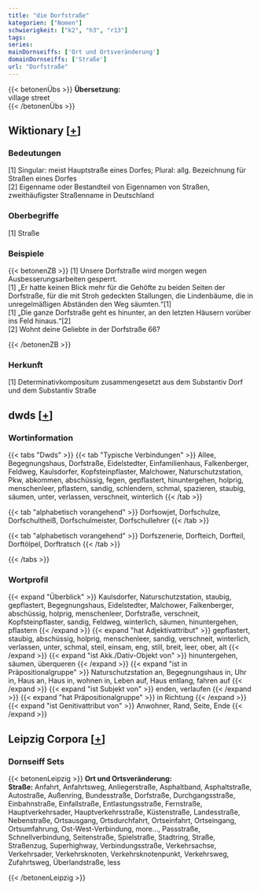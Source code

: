 ```yaml
---
title: "die Dorfstraße"
kategorien: ["Nomen"]
schwierigkeit: ["k2", "h3", "r13"]
tags:
series:
mainDornseiffs: ['Ort und Ortsveränderung']
domainDornseiffs: ['Straße']
url: "Dorfstraße"
---
```


{{< betonenÜbs >}}
**Übersetzung:**  
village street  
{{< /betonenÜbs >}}

## Wiktionary [[+](https://de.wiktionary.org/wiki/Dorfstraße)]

### Bedeutungen
[1] Singular: meist Hauptstraße eines Dorfes; Plural: allg. Bezeichnung für Straßen eines Dorfes  
[2] Eigenname oder Bestandteil von Eigennamen von Straßen, zweithäufigster Straßenname in Deutschland  

### Oberbegriffe
[1] Straße  

### Beispiele
{{< betonenZB >}}
[1] Unsere Dorfstraße wird morgen wegen Ausbesserungsarbeiten gesperrt.  
[1] „Er hatte keinen Blick mehr für die Gehöfte zu beiden Seiten der Dorfstraße, für die mit Stroh gedeckten Stallungen, die Lindenbäume, die in unregelmäßigen Abständen den Weg säumten.“[1]  
[1] „Die ganze Dorfstraße geht es hinunter, an den letzten Häusern vorüber ins Feld hinaus.“[2]  
[2] Wohnt deine Geliebte in der Dorfstraße 66?  

{{< /betonenZB >}}
### Herkunft
[1] Determinativkompositum zusammengesetzt aus dem Substantiv Dorf und dem Substantiv Straße  



## dwds [[+](https://www.dwds.de/wb/Dorfstraße)]

### Wortinformation
{{< tabs "Dwds" >}}
{{< tab "Typische Verbindungen" >}}
Allee, Begegnungshaus, Dorfstraße, Eidelstedter, Einfamilienhaus, Falkenberger, Feldweg, Kaulsdorfer, Kopfsteinpflaster, Malchower, Naturschutzstation, Pkw, abkommen, abschüssig, fegen, gepflastert, hinuntergehen, holprig, menschenleer, pflastern, sandig, schlendern, schmal, spazieren, staubig, säumen, unter, verlassen, verschneit, winterlich
{{< /tab >}}

{{< tab "alphabetisch vorangehend" >}}
Dorfsowjet, Dorfschulze, Dorfschultheiß, Dorfschulmeister, Dorfschullehrer
{{< /tab >}}

{{< tab "alphabetisch vorangehend" >}}
Dorfszenerie, Dorfteich, Dorfteil, Dorftölpel, Dorftratsch
{{< /tab >}}

{{< /tabs >}}

### Wortprofil
{{< expand "Überblick" >}} Kaulsdorfer, Naturschutzstation, staubig, gepflastert, Begegnungshaus, Eidelstedter, Malchower, Falkenberger, abschüssig, holprig, menschenleer, Dorfstraße, verschneit, Kopfsteinpflaster, sandig, Feldweg, winterlich, säumen, hinuntergehen, pflastern {{< /expand >}}
{{< expand "hat Adjektivattribut" >}} gepflastert, staubig, abschüssig, holprig, menschenleer, sandig, verschneit, winterlich, verlassen, unter, schmal, steil, einsam, eng, still, breit, leer, ober, alt {{< /expand >}}
{{< expand "ist Akk./Dativ-Objekt von" >}} hinuntergehen, säumen, überqueren {{< /expand >}}
{{< expand "ist in Präpositionalgruppe" >}} Naturschutzstation an, Begegnungshaus in, Uhr in, Haus an, Haus in, wohnen in, Leben auf, Haus entlang, fahren auf {{< /expand >}}
{{< expand "ist Subjekt von" >}} enden, verlaufen {{< /expand >}}
{{< expand "hat Präpositionalgruppe" >}} in Richtung {{< /expand >}}
{{< expand "ist Genitivattribut von" >}} Anwohner, Rand, Seite, Ende {{< /expand >}}

## Leipzig Corpora [[+](https://corpora.uni-leipzig.de/en/res?word=Dorfstraße&corpusId=deu_newscrawl-public_2018)]

### Dornseiff Sets
{{< betonenLeipzig >}}
**Ort und Ortsveränderung:**  
**Straße:** Anfahrt, Anfahrtsweg, Anliegerstraße, Asphaltband, Asphaltstraße, Autostraße, Außenring, Bundesstraße, Dorfstraße, Durchgangsstraße, Einbahnstraße, Einfallstraße, Entlastungsstraße, Fernstraße, Hauptverkehrsader, Hauptverkehrsstraße, Küstenstraße, Landesstraße, Nebenstraße, Ortsausgang, Ortsdurchfahrt, Ortseinfahrt, Ortseingang, Ortsumfahrung, Ost-West-Verbindung, more..., Passstraße, Schnellverbindung, Seitenstraße, Spielstraße, Stadtring, Straße, Straßenzug, Superhighway, Verbindungsstraße, Verkehrsachse, Verkehrsader, Verkehrsknoten, Verkehrsknotenpunkt, Verkehrsweg, Zufahrtsweg, Überlandstraße, less  

{{< /betonenLeipzig >}}
